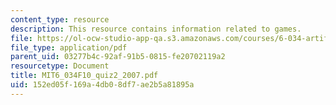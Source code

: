 ```yaml
---
content_type: resource
description: This resource contains information related to games.
file: https://ol-ocw-studio-app-qa.s3.amazonaws.com/courses/6-034-artificial-intelligence-fall-2010/152ed05f169a4db08df7ae2b5a81895a_MIT6_034F10_quiz2_2007.pdf
file_type: application/pdf
parent_uid: 03277b4c-92af-91b5-0815-fe20702119a2
resourcetype: Document
title: MIT6_034F10_quiz2_2007.pdf
uid: 152ed05f-169a-4db0-8df7-ae2b5a81895a
---
```

